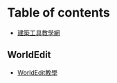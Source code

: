 # Table of contents

* [建築工具教學網](README.md)

## WorldEdit

* [WorldEdit教學](worldedit/worldedit-jiao-xue.md)
